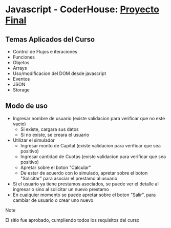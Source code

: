# Javascript - CoderHouse: [Proyecto Final](https://ezeledesma.github.io/proyecto-javascript/)

## Temas Aplicados del Curso
* Control de Flujos e iteraciones
* Funciones
* Objetos
* Arrays
* Uso/modificacion del DOM desde javascript
* Eventos
* JSON
* Storage

## Modo de uso
* Ingresar nombre de usuario (existe validacion para verificar que no este vacio)
  * Si existe, cargara sus datos
  * Si no existe, se creara el usuario
* Utilizar el simulador
  * Ingresar monto de Capital (existe validacion para verificar que sea positivo)
  * Ingresar cantidad de Cuotas (existe validacion para verificar que sea positivo)
  * Apretar sobre el boton "Calcular"
  * De estar de acuerdo con lo simulado, apretar sobre el boton "Solicitar" para asociar el prestamo al usuario
* Si el usuario ya tiene prestamos asociados, se puede ver el detalle al ingresar o sino al solicitar un nuevo prestamo
* En cualquier momento se puede apretar sobre el boton "Salir", para cambiar de usuario o crear uno nuevo
  
> [!NOTE]
> El sitio fue aprobado, cumpliendo todos los requisitos del curso

